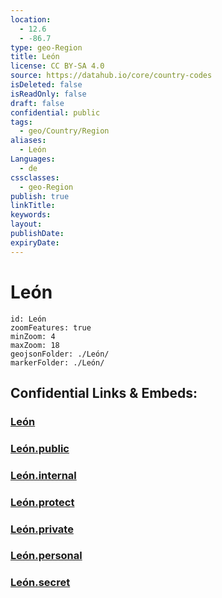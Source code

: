 ```yaml
---
location:
  - 12.6
  - -86.7
type: geo-Region
title: León
license: CC BY-SA 4.0
source: https://datahub.io/core/country-codes
isDeleted: false
isReadOnly: false
draft: false
confidential: public
tags:
  - geo/Country/Region
aliases:
  - León
Languages:
  - de
cssclasses:
  - geo-Region
publish: true
linkTitle:
keywords:
layout:
publishDate:
expiryDate:
---
```


# León

```leaflet
id: León
zoomFeatures: true 
minZoom: 4 
maxZoom: 18
geojsonFolder: ./León/
markerFolder: ./León/
```


## Confidential Links & Embeds: 

### [León](/_Standards/Earth/Continent/America~Central/Nicaragua/departments~Nicaragua/León.md) 

### [León.public](/_public/Earth/Continent/America~Central/Nicaragua/departments~Nicaragua/León.public.md) 

### [León.internal](/_internal/Earth/Continent/America~Central/Nicaragua/departments~Nicaragua/León.internal.md) 

### [León.protect](/_protect/Earth/Continent/America~Central/Nicaragua/departments~Nicaragua/León.protect.md) 

### [León.private](/_private/Earth/Continent/America~Central/Nicaragua/departments~Nicaragua/León.private.md) 

### [León.personal](/_personal/Earth/Continent/America~Central/Nicaragua/departments~Nicaragua/León.personal.md) 

### [León.secret](/_secret/Earth/Continent/America~Central/Nicaragua/departments~Nicaragua/León.secret.md)

